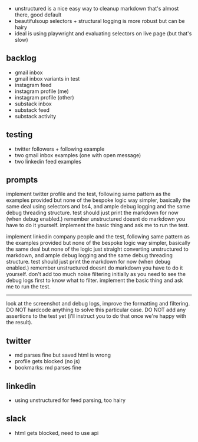 - unstructured is a nice easy way to cleanup markdown that's almost there, good default
- beautifulsoup selectors + structural logging is more robust but can be hairy
- ideal is using playwright and evaluating selectors on live page (but that's slow)

## backlog

- gmail inbox
- gmail inbox variants in test
- instagram feed
- instagram profile (me)
- instagram profile (other)
- substack inbox
- substack feed
- substack activity

## testing

- twitter followers + following example
- two gmail inbox examples (one with open message)
- two linkedin feed examples

## prompts

implement twitter profile and the test, following same pattern as the examples provided but none of the bespoke logic way simpler, basically the same deal using selectors and bs4, and ample debug logging and the same debug threading structure. test should just print the markdown for now (when debug enabled.) remember unstructured doesnt do markdown you have to do it yourself. implement the basic thing and ask me to run the test.

implement linkedin company people and the test, following same pattern as the examples provided but none of the bespoke logic way simpler, basically the same deal but none of the logic just straight converting unstructured to markdown, and ample debug logging and the same debug threading structure. test should just print the markdown for now (when debug enabled.) remember unstructured doesnt do markdown you have to do it yourself. don't add too much noise filtering initially as you need to see the debug logs first to know what to filter. implement the basic thing and ask me to run the test.

---

look at the screenshot and debug logs, improve the formatting and filtering. DO NOT hardcode anything to solve this particular case. DO NOT add any assertions to the test yet (i'll instruct you to do that once we're happy with the result).

## twitter

- md parses fine but saved html is wrong
- profile gets blocked (no js)
- bookmarks: md parses fine

## linkedin

- using unstructured for feed parsing, too hairy

## slack

- html gets blocked, need to use api
